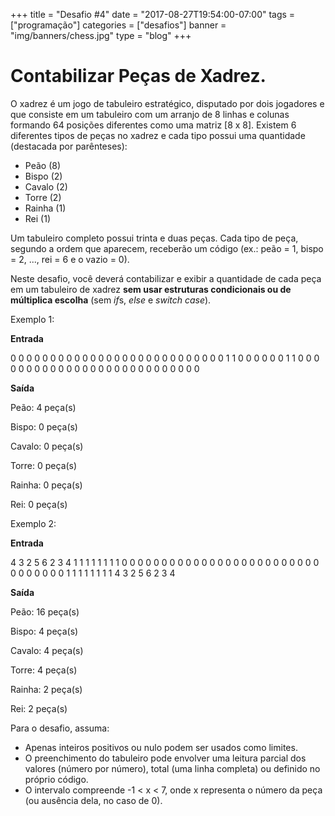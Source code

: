 +++
title = "Desafio #4"
date = "2017-08-27T19:54:00-07:00"
tags = ["programação"]
categories = ["desafios"]
banner = "img/banners/chess.jpg"
type = "blog"
+++

# Contabilizar Peças de Xadrez.

O xadrez é um jogo de tabuleiro estratégico, disputado por dois jogadores e
que consiste em um tabuleiro com um arranjo de 8 linhas e colunas formando 64
posições diferentes como uma matriz [8 x 8]. Existem 6 diferentes tipos de
peças no xadrez e cada tipo possui uma quantidade (destacada por parênteses):
* Peão (8)
* Bispo (2)
* Cavalo (2)
* Torre (2)
* Rainha (1)
* Rei (1)

Um tabuleiro completo possui trinta e duas peças. Cada tipo de peça, segundo a ordem
que aparecem, receberão um código (ex.: peão = 1, bispo = 2, ..., rei = 6 e o vazio = 0).

Neste desafio, você deverá contabilizar e exibir a quantidade de cada peça em um tabuleiro
de xadrez **sem usar estruturas condicionais ou de múltiplica escolha**
(sem *if*s, *else* e *switch case*).

Exemplo 1:

**Entrada**

0 0 0 0 0 0 0 0
0 0 0 0 0 0 0 0
0 0 0 0 0 0 0 0
0 0 0 1 1 0 0 0
0 0 0 1 1 0 0 0
0 0 0 0 0 0 0 0
0 0 0 0 0 0 0 0
0 0 0 0 0 0 0 0

**Saída**

Peão: 4 peça(s)

Bispo: 0 peça(s)

Cavalo: 0 peça(s)

Torre: 0 peça(s)

Rainha: 0 peça(s)

Rei: 0 peça(s)


Exemplo 2:

**Entrada**

4 3 2 5 6 2 3 4
1 1 1 1 1 1 1 1
0 0 0 0 0 0 0 0
0 0 0 0 0 0 0 0
0 0 0 0 0 0 0 0
0 0 0 0 0 0 0 0
1 1 1 1 1 1 1 1
4 3 2 5 6 2 3 4

**Saída**

Peão: 16 peça(s)

Bispo: 4 peça(s)

Cavalo: 4 peça(s)

Torre: 4 peça(s)

Rainha: 2 peça(s)

Rei: 2 peça(s)

Para o desafio, assuma:
* Apenas inteiros positivos ou nulo podem ser usados como limites.
* O preenchimento do tabuleiro pode envolver uma leitura parcial dos valores
(número por número), total (uma linha completa) ou definido no próprio código.
* O intervalo compreende -1 < x < 7, onde x representa o número da peça
(ou ausência dela, no caso de 0).
